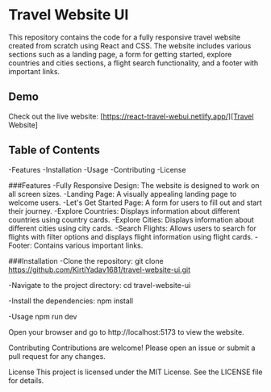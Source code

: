 # Travel Website UI
This repository contains the code for a fully responsive travel website created from scratch using React and CSS. The website includes various sections such as a landing page, a form for getting started, explore countries and cities sections, a flight search functionality, and a footer with important links.

## Demo
Check out the live website: [https://react-travel-webui.netlify.app/][Travel Website]

## Table of Contents
-Features
-Installation
-Usage
-Contributing
-License

###Features
-Fully Responsive Design: The website is designed to work on all screen sizes.
-Landing Page: A visually appealing landing page to welcome users.
-Let's Get Started Page: A form for users to fill out and start their journey.
-Explore Countries: Displays information about different countries using country cards.
-Explore Cities: Displays information about different cities using city cards.
-Search Flights: Allows users to search for flights with filter options and displays flight information using flight cards.
-Footer: Contains various important links.

###Installation
-Clone the repository:
git clone https://github.com/KirtiYadav1681/travel-website-ui.git

-Navigate to the project directory:
cd travel-website-ui

-Install the dependencies:
npm install

-Usage
npm run dev

Open your browser and go to http://localhost:5173 to view the website.

Contributing
Contributions are welcome! Please open an issue or submit a pull request for any changes.

License
This project is licensed under the MIT License. See the LICENSE file for details.
